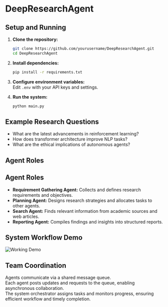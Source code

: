 # DeepResearchAgent

## Setup and Running

1. **Clone the repository:**
    ```bash
    git clone https://github.com/yourusername/DeepResearchAgent.git
    cd DeepResearchAgent
    ```
2. **Install dependencies:**
    ```bash
    pip install -r requirements.txt
    ```
3. **Configure environment variables:**  
    Edit `.env` with your API keys and settings.

4. **Run the system:**
    ```bash
    python main.py
    ```

## Example Research Questions

- What are the latest advancements in reinforcement learning?
- How does transformer architecture improve NLP tasks?
- What are the ethical implications of autonomous agents?

## Agent Roles

## Agent Roles

- **Requirement Gathering Agent:** Collects and defines research requirements and objectives.
- **Planning Agent:** Designs research strategies and allocates tasks to other agents.
- **Search Agent:** Finds relevant information from academic sources and web articles.
- **Reporting Agent:** Compiles findings and insights into structured reports.

## System Workflow Demo

![Working Demo](assets/Agent_Demo.gif)

## Team Coordination

Agents communicate via a shared message queue.  
Each agent posts updates and requests to the queue, enabling asynchronous collaboration.  
The system orchestrator assigns tasks and monitors progress, ensuring efficient workflow and timely completion.